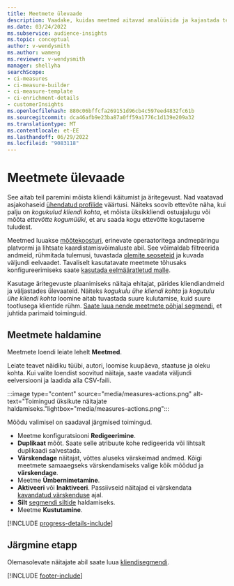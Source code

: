 ```yaml
---
title: Meetmete ülevaade
description: Vaadake, kuidas meetmed aitavad analüüsida ja kajastada teie ettevõtte tulemuslikkust.
ms.date: 03/24/2022
ms.subservice: audience-insights
ms.topic: conceptual
author: v-wendysmith
ms.author: wameng
ms.reviewer: v-wendysmith
manager: shellyha
searchScope:
- ci-measures
- ci-measure-builder
- ci-measure-template
- ci-enrichment-details
- customerInsights
ms.openlocfilehash: 880c06bffcfa269151d96cb4c597eed4832fc61b
ms.sourcegitcommit: dca46afb9e23ba87a0ff59a1776c1d139e209a32
ms.translationtype: MT
ms.contentlocale: et-EE
ms.lasthandoff: 06/29/2022
ms.locfileid: "9083118"
---
```

# <a name="measures-overview"></a>Meetmete ülevaade

See aitab teil paremini mõista kliendi käitumist ja äritegevust. Nad vaatavad asjakohaseid [ühendatud profilide](data-unification.md) väärtusi. Näiteks soovib ettevõte näha, kui palju on *kogukulud kliendi kohta*, et mõista üksikkliendi ostuajalugu või mõõta *ettevõtte kogumüüki*, et aru saada kogu ettevõtte kogutaseme tuludest.  

Meetmed luuakse [mõõtekoosturi](measure-builder.md), erinevate operaatoritega andmepäringu platvormi ja lihtsate kaardistamisvõimaluste abil. See võimaldab filtreerida andmeid, rühmitada tulemusi, tuvastada [olemite seoseteid](relationships.md) ja kuvada väljundi eelvaadet. Tavaliselt kasutatavate meetmete tõhusaks konfigureerimiseks saate [kasutada eelmääratletud malle](measure-templates.md).

Kasutage äritegevuste plaanimiseks näitaja ehitajat, pärides kliendiandmeid ja väljastades ülevaateid. Näiteks *kogukulu ühe kliendi kohta* ja *kogutulu ühe kliendi kohta* loomine aitab tuvastada suure kulutamise, kuid suure tootlusega klientide rühm. [Saate luua nende meetmete põhjal segmendi](segments.md), et juhtida parimaid toiminguid.

## <a name="manage-your-measures"></a>Meetmete haldamine

Meetmete loendi leiate lehelt **Meetmed**.

Leiate teavet näidiku tüübi, autori, loomise kuupäeva, staatuse ja oleku kohta. Kui valite loendist soovitud näitaja, saate vaadata väljundi eelversiooni ja laadida alla CSV-faili.

:::image type="content" source="media/measures-actions.png" alt-text="Toimingud üksikute näitajate haldamiseks."lightbox="media/measures-actions.png":::

Mõõdu valimisel on saadaval järgmised toimingud.

- Meetme konfiguratsiooni **Redigeerimine**.
- **Duplikaat** mõõt. Saate selle atribuute kohe redigeerida või lihtsalt duplikaadi salvestada.
- **Värskendage** näitajat, võttes aluseks värskeimad andmed. Kõigi meetmete samaaegseks värskendamiseks valige kõik mõõdud ja **värskendage**.
- Meetme **Ümbernimetamine**.
- **Aktiveeri** või **Inaktiveeri**. Passiivseid näitajad ei värskendata [kavandatud värskenduse](system.md#schedule-tab) ajal.
- **Silt** [segmendi siltide](work-with-tags-columns.md#manage-tags) haldamiseks.
- Meetme **Kustutamine**.

[!INCLUDE [progress-details-include](includes/progress-details-pane.md)]

## <a name="next-step"></a>Järgmine etapp

Olemasolevate näitajate abil saate luua [kliendisegmendi](segments.md).

[!INCLUDE [footer-include](includes/footer-banner.md)]
